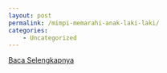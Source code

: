 ```yaml
---
layout: post
permalink: /mimpi-memarahi-anak-laki-laki/
categories:
    - Uncategorized
---
```


[Baca Selengkapnya](/08)